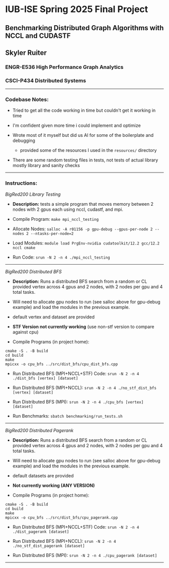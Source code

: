 # IUB-ISE Spring 2025 Final Project
## Benchmarking Distributed Graph Algorithms with NCCL and CUDASTF
## Skyler Ruiter
### ENGR-E536 High Performance Graph Analytics
### CSCI-P434 Distributed Systems

---

### Codebase Notes:

* Tried to get all the code working in time but couldn't get it working in time

* I'm confident given more time i could implement and optimize 

* Wrote most of it myself but did us AI for some of the boilerplate and debugging

  * provided some of the resources I used in the `resources/` directory

* There are some random testing files in tests, not tests of actual library mostly library and sanity checks

---

### Instructions:

*BigRed200 Library Testing*

* **Description:** tests a simple program that moves memory between 2 nodes with 2 gpus each using nccl, cudastf, and mpi. 

* Compile Program: `make mpi_nccl_testing`

* Allocate Nodes: `salloc -A r01156 -p gpu-debug --gpus-per-node 2 --nodes 2 --ntasks-per-node=2`

* Load Modules: `module load PrgEnv-nvidia cudatoolkit/12.2 gcc/12.2 nccl cmake`

* Run Code: `srun -N 2 -n 4 ./mpi_nccl_testing`

---

*BigRed200 Distributed BFS*

* **Description:** Runs a distributed BFS search from a random or CL provided vertex across 4 gpus and 2 nodes, with 2 nodes per gpu and 4 total tasks.

* Will need to allocate gpu nodes to run (see salloc above for gpu-debug example) and load the modules in the previous example.

* default vertex and dataset are provided

* **STF Version not currently working** (use non-stf version to compare against cpu)

* Compile Programs (in project home):

``` 
cmake -S . -B build
cd build
make
mpicxx -o cpu_bfs ../src/dist_bfs/cpu_dist_bfs.cpp
```

* Run Distributed BFS (MPI+NCCL+STF) Code: `srun -N 2 -n 4 ./dist_bfs [vertex] [dataset]` 

* Run Distributed BFS (MPI+NCCL): `srun -N 2 -n 4 ./no_stf_dist_bfs [vertex] [dataset]`

* Run Distributed BFS (MPI): `srun -N 2 -n 4 ./cpu_bfs [vertex] [dataset]`

* Run Benchmarks: `sbatch benchmarking/run_tests.sh`

---

*BigRed200 Distributed Pagerank*

* **Description:** Runs a distributed BFS search from a random or CL provided vertex across 4 gpus and 2 nodes, with 2 nodes per gpu and 4 total tasks.

* Will need to allocate gpu nodes to run (see salloc above for gpu-debug example) and load the modules in the previous example.

* default datasets are provided

* **Not currently working (ANY VERSION)** 

* Compile Programs (in project home):

``` 
cmake -S . -B build
cd build
make
mpicxx -o cpu_bfs ../src/dist_bfs/cpu_pagerank.cpp
```

* Run Distributed BFS (MPI+NCCL+STF) Code: `srun -N 2 -n 4 ./dist_pagerank [dataset]` 

* Run Distributed BFS (MPI+NCCL): `srun -N 2 -n 4 ./no_stf_dist_pagerank [dataset]`

* Run Distributed BFS (MPI): `srun -N 2 -n 4 ./cpu_pagerank [dataset]`

---
